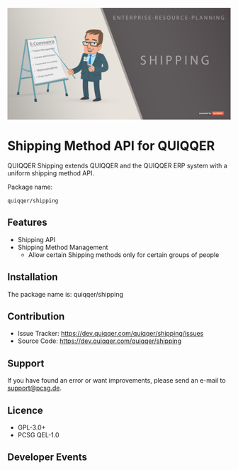 ![QUIQQER Shipping](bin/images/Readme.png)

Shipping Method API for QUIQQER
======

QUIQQER Shipping extends QUIQQER and the QUIQQER ERP system with a uniform shipping method API. 

Package name:

    quiqqer/shipping


Features
--------

- Shipping API
- Shipping Method Management
    -  Allow certain Shipping methods only for certain groups of people


Installation
------------

The package name is: quiqqer/shipping


Contribution
----------

- Issue Tracker: https://dev.quiqqer.com/quiqqer/shipping/issues
- Source Code: https://dev.quiqqer.com/quiqqer/shipping


Support
-------

If you have found an error or want improvements, please send an e-mail to support@pcsg.de.


Licence
-------

- GPL-3.0+
- PCSG QEL-1.0


Developer Events
------
